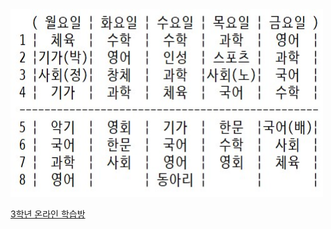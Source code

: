 <html>
  <head>
    <meta charset="utf-8">
    <meta name="viewpoint" content="width=device-width, initial-scale=1.0">
  </head>
  <body>
    <img src="1.jpg" width="500" height="300" alt="3-4반 시간표" title="3-4반 시간표"><p>
    <a href="https://sites.google.com/on.gwedu.go.kr/2021-3">3학년 온라인 학습방</a>
  </body>
</html>
